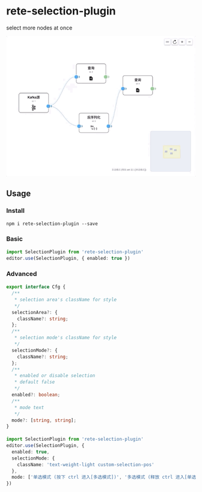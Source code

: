 # rete-selection-plugin

select more nodes at once

![Capture](https://github.com/WellerQu/rete-selection-plugin/blob/master/capture.gif?raw=true)

## Usage

### Install

```shell
npm i rete-selection-plugin --save
```

### Basic

```typescript
import SelectionPlugin from 'rete-selection-plugin'
editor.use(SelectionPlugin, { enabled: true })
```

### Advanced

```typescript
export interface Cfg {
  /**
   * selection area's className for style
   */
  selectionArea?: {
    className?: string;
  };
  /**
   * selection mode's className for style
   */
  selectionMode?: {
    className?: string;
  };
  /**
   * enabled or disable selection
   * default false
   */
  enabled?: boolean;
  /**
   * mode text
   */
  mode?: [string, string];
}

import SelectionPlugin from 'rete-selection-plugin'
editor.use(SelectionPlugin, {
  enabled: true,
  selectionMode: {
    className: 'text-weight-light custom-selection-pos'
  },
  mode: ['单选模式 (按下 ctrl 进入[多选模式])', '多选模式 (释放 ctrl 进入[单选模式])']
})
```
